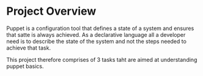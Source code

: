 # Project Overview

Puppet is a configuration tool that defines a state of a system and ensures that satte is always achieved. As a declarative language all a developer need is to describe the state of the system and not the steps needed to achieve that task.

This project therefore comprises of 3 tasks taht are aimed at understanding puppet basics.
